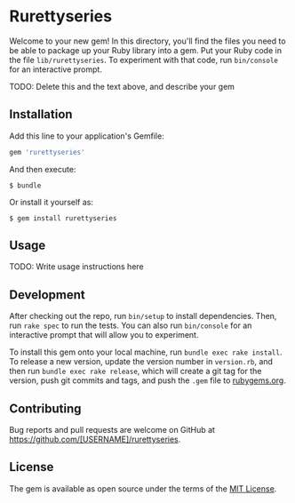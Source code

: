 # Rurettyseries

Welcome to your new gem! In this directory, you'll find the files you need to be able to package up your Ruby library into a gem. Put your Ruby code in the file `lib/rurettyseries`. To experiment with that code, run `bin/console` for an interactive prompt.

TODO: Delete this and the text above, and describe your gem

## Installation

Add this line to your application's Gemfile:

```ruby
gem 'rurettyseries'
```

And then execute:

    $ bundle

Or install it yourself as:

    $ gem install rurettyseries

## Usage

TODO: Write usage instructions here

## Development

After checking out the repo, run `bin/setup` to install dependencies. Then, run `rake spec` to run the tests. You can also run `bin/console` for an interactive prompt that will allow you to experiment.

To install this gem onto your local machine, run `bundle exec rake install`. To release a new version, update the version number in `version.rb`, and then run `bundle exec rake release`, which will create a git tag for the version, push git commits and tags, and push the `.gem` file to [rubygems.org](https://rubygems.org).

## Contributing

Bug reports and pull requests are welcome on GitHub at https://github.com/[USERNAME]/rurettyseries.

## License

The gem is available as open source under the terms of the [MIT License](https://opensource.org/licenses/MIT).
